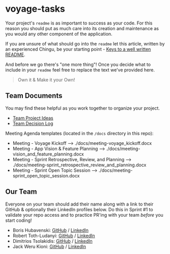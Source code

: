 # voyage-tasks

Your project's `readme` is as important to success as your code. For
this reason you should put as much care into its creation and maintenance
as you would any other component of the application.

If you are unsure of what should go into the `readme` let this article,
written by an experienced Chingu, be your starting point -
[Keys to a well written README](https://tinyurl.com/yk3wubft).

And before we go there's "one more thing"! Once you decide what to include
in your `readme` feel free to replace the text we've provided here.

> Own it & Make it your Own!

## Team Documents

You may find these helpful as you work together to organize your project.

- [Team Project Ideas](./docs/team_project_ideas.md)
- [Team Decision Log](./docs/team_decision_log.md)

Meeting Agenda templates (located in the `/docs` directory in this repo):

- Meeting - Voyage Kickoff --> ./docs/meeting-voyage_kickoff.docx
- Meeting - App Vision & Feature Planning --> ./docs/meeting-vision_and_feature_planning.docx
- Meeting - Sprint Retrospective, Review, and Planning --> ./docs/meeting-sprint_retrospective_review_and_planning.docx
- Meeting - Sprint Open Topic Session --> ./docs/meeting-sprint_open_topic_session.docx

## Our Team

Everyone on your team should add their name along with a link to their GitHub
& optionally their LinkedIn profiles below. Do this in Sprint #1 to validate
your repo access and to practice PR'ing with your team _before_ you start
coding!

- Boris Hubavenski: [GitHub](https://github.com/bhubavenski) / [LinkedIn](https://www.linkedin.com/in/boris-hubavenski/)
- Robert Toth-Ludanyi: [GitHub](https://github.com/Mikra011) / [LinkedIn](https://www.linkedin.com/in/toth-ludanyi-robert-376ab92a4/)
- Dimitrios Tsolakidis: [GitHub](https://github.com/dimitriost1) / [LinkedIn](https://www.linkedin.com/in/dimitrios-t-0bb8aa257/)
- Jack Weru Kioni: [GitHub](https://github.com/Jaweki) / [LinkedIn](https://www.linkedin.com/in/jaweki-dekut/)
